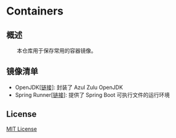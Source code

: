 # Containers
## 概述
&emsp;&emsp;本仓库用于保存常用的容器镜像。

## 镜像清单

- OpenJDK[[链接](https://hub.docker.com/r/centralx/openjdk)]: 封装了 Azul Zulu OpenJDK
- Spring Runner[[链接](https://hub.docker.com/r/centralx/spring-runner)]: 提供了 Spring Boot 可执行文件的运行环境

## License
[MIT License](./LICENSE)